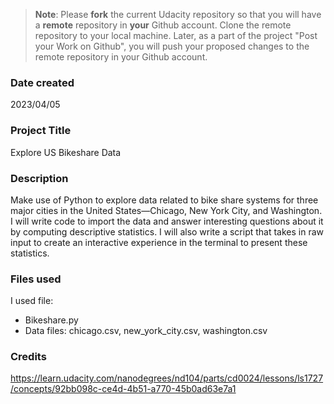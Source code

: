 >**Note**: Please **fork** the current Udacity repository so that you will have a **remote** repository in **your** Github account. Clone the remote repository to your local machine. Later, as a part of the project "Post your Work on Github", you will push your proposed changes to the remote repository in your Github account.

### Date created
2023/04/05

### Project Title
Explore US Bikeshare Data

### Description
Make use of Python to explore data related to bike share systems for three major cities in the United States—Chicago, New York City, and Washington. I will write code to import the data and answer interesting questions about it by computing descriptive statistics. I will also write a script that takes in raw input to create an interactive experience in the terminal to present these statistics.

### Files used
I used file:
+ Bikeshare.py
+ Data files: chicago.csv, new_york_city.csv, washington.csv

### Credits
https://learn.udacity.com/nanodegrees/nd104/parts/cd0024/lessons/ls1727/concepts/92bb098c-ce4d-4b51-a770-45b0ad63e7a1

